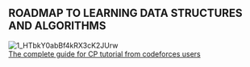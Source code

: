 <h2>ROADMAP TO LEARNING DATA STRUCTURES AND ALGORITHMS</h2>

![1_HTbkY0abBf4kRX3cK2JUrw](https://user-images.githubusercontent.com/67545874/163911707-201b6ffe-2397-4ee1-945c-accd8bd7bc5a.png)
<br>
<a href="https://codeforces.com/blog/entry/57282">The complete guide for CP tutorial from codeforces users</a>
